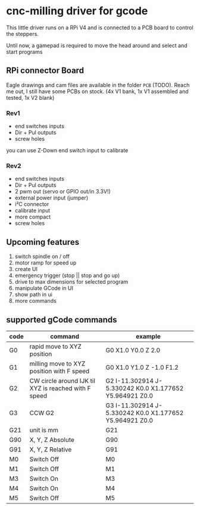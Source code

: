 # cnc-milling driver for gcode

This little driver runs on a RPi V4 and is connected to a PCB board to control the steppers.

Until now, a gamepad is required to move the head around and select and start programs

## RPi connector Board

Eagle drawings and cam files are available in the folder `PCB` (TODO). Reach me out, I still have some PCBs on stock. 
(4x V1 bank, 1x V1 assembled and tested, 1x V2 blank)

### Rev1

- end switches inputs
- Dir + Pul outputs
- screw holes

you can use Z-Down end switch input to calibrate

### Rev2

- end switches inputs
- Dir + Pul outputs
- 2 pwm out (servo or GPIO out/in 3.3V!)
- external power input (jumper)
- i²C connector
- calibrate input 
- more compact
- screw holes

## Upcoming features

1. switch spindle on / off
2. motor ramp for speed up
3. create UI 
4. emergency trigger (stop || stop and go up)
5. drive to max dimensions for selected program
6. manipulate GCode in UI
7. show path in ui
8. more commands

## supported gCode commands
| code | command                                              | example                                                 |
| ---- | ---------------------------------------------------- | ------------------------------------------------------- |
| G0   | rapid move to XYZ position                           | G0 X1.0 Y0.0 Z 2.0                                      |
| G1   | milling move to XYZ position with F speed            | G0 X1.0 Y1.0 Z -1.0 F1.2                                |
| G2   | CW circle around IJK til XYZ is reached with F speed | G2 I-11.302914 J-5.330242 K0.0 X1.177652 Y5.964921 Z0.0 |
| G3   | CCW G2                                               | G3 I-11.302914 J-5.330242 K0.0 X1.177652 Y5.964921 Z0.0 |
| G21  | unit is mm                                           | G21                                                     |
| G90  | X, Y, Z Absolute                                     | G90                                                     |
| G91  | X, Y, Z Relative                                     | G91                                                     |
| M0   | Switch Off                                           | M0                                                      |
| M1   | Switch Off                                           | M1                                                      |
| M3   | Switch On                                            | M3                                                      |
| M4   | Switch On                                            | M4                                                      |
| M5   | Switch Off                                           | M5                                                      |